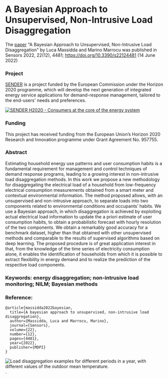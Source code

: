 # A Bayesian Approach to Unsupervised, Non-Intrusive Load Disaggregation

The [paper](https://www.mdpi.com/1424-8220/22/12/4481) "A Bayesian Approach to Unsupervised, Non-Intrusive Load Disaggregation" by Luca Massidda and Marino Marrocu was published in Sensors 2022, 22(12), 4481; https://doi.org/10.3390/s22124481 (14 June 2022)

### Project
[SENDER](https://www.sender-h2020.eu) is a project funded by the European Commission under the Horizon 2020 programme, which will develop the next generation of integrated energy service applications for demand-response management, tailored to the end-users' needs and preferences.

[![SENDER H2020 - Consumers at the core of the energy system](https://img.youtube.com/vi/VnnyQ3YskU0/0.jpg)](https://www.youtube.com/watch?v=VnnyQ3YskU0)

### Funding
This project has received funding from the European Union’s Horizon 2020 Research and Innovation programme under Grant Agreement No. 957755.

### Abstract

Estimating household energy use patterns and user consumption habits is a fundamental requirement for management and control techniques of demand response programs, leading to a growing interest in non-intrusive load disaggregation methods. In this work we propose a new methodology for disaggregating the electrical load of a household from low-frequency electrical consumption measurements obtained from a smart meter and contextual environmental information. The method proposed allows, with an unsupervised and non-intrusive approach, to separate loads into two components related to environmental conditions and occupants’ habits. We use a Bayesian approach, in which disaggregation is achieved by exploiting actual electrical load information to update the a priori estimate of user consumption habits, to obtain a probabilistic forecast with hourly resolution of the two components. We obtain a remarkably good accuracy for a benchmark dataset, higher than that obtained with other unsupervised methods and comparable to the results of supervised algorithms based on deep learning. The proposed procedure is of great application interest in that, from the knowledge of the time series of electricity consumption alone, it enables the identification of households from which it is possible to extract flexibility in energy demand and to realize the prediction of the respective load components.

### Keywords: energy disaggregation; non-intrusive load monitoring; NILM; Bayesian methods


### Reference:

```
@article{massidda2022bayesian,
  title={A bayesian approach to unsupervised, non-intrusive load disaggregation},
  author={Massidda, Luca and Marrocu, Marino},
  journal={Sensors},
  volume={22},
  number={12},
  pages={4481},
  year={2022},
  publisher={MDPI}
}
```

![Load disaggregation examples for different periods in a year, with different values of the outdoor mean temperature.
](sensors-22-04481-g005.png "Load disaggregation examples for different periods in a year, with different values of the outdoor mean temperature.
").

